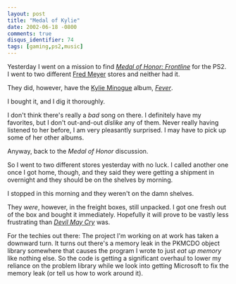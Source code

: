 ```yaml
---
layout: post
title: "Medal of Kylie"
date: 2002-06-18 -0800
comments: true
disqus_identifier: 74
tags: [gaming,ps2,music]
---
```

Yesterday I went on a mission to find *[Medal of Honor:
Frontline](http://www.amazon.com/exec/obidos/ASIN/B00005V6BB/mhsvortex)*
for the PS2. I went to two different [Fred
Meyer](http://www.fredmeyer.com) stores and neither had it.
 
 They did, however, have the [Kylie Minogue](http://www.kylie.com/)
album,
*[Fever](http://www.amazon.com/exec/obidos/ASIN/B00005Y228/mhsvortex)*.

 
 I bought it, and I dig it thoroughly.
 
 I don't think there's really a *bad* song on there. I definitely have
my favorites, but I don't out-and-out *dislike* any of them. Never
really having listened to her before, I am very pleasantly surprised. I
may have to pick up some of her other albums.
 
 Anyway, back to the *Medal of Honor* discussion.
 
 So I went to two different stores yesterday with no luck. I called
another one once I got home, though, and they said they were getting a
shipment in overnight and they should be on the shelves by morning.
 
 I stopped in this morning and they weren't on the damn shelves.
 
 They *were*, however, in the freight boxes, still unpacked. I got one
fresh out of the box and bought it immediately. Hopefully it will prove
to be vastly less frustrating than *[Devil May
Cry](http://www.amazon.com/exec/obidos/ASIN/B00005NCCR/mhsvortex)* was.
 
 For the techies out there: The project I'm working on at work has taken
a downward turn. It turns out there's a memory leak in the PKMCDO object
library somewhere that causes the program I wrote to just *eat up
memory* like nothing else. So the code is getting a significant overhaul
to lower my reliance on the problem library while we look into getting
Microsoft to fix the memory leak (or tell us how to work around it).
